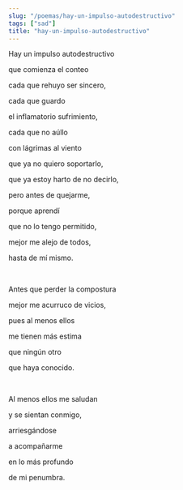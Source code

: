 ```yaml
---
slug: "/poemas/hay-un-impulso-autodestructivo"
tags: ["sad"]
title: "hay-un-impulso-autodestructivo"
---
```

Hay un impulso autodestructivo

que comienza el conteo

cada que rehuyo ser sincero,

cada que guardo

el inflamatorio sufrimiento,

cada que no aúllo

con lágrimas al viento

que ya no quiero soportarlo,

que ya estoy harto de no decirlo,

pero antes de quejarme,

porque aprendí

que no lo tengo permitido,

mejor me alejo de todos,

hasta de mí mismo.

&nbsp;

Antes que perder la compostura

mejor me acurruco de vicios,

pues al menos ellos

me tienen más estima

que ningún otro

que haya conocido.

&nbsp;

Al menos ellos me saludan

y se sientan conmigo,

arriesgándose

a acompañarme

en lo más profundo

de mi penumbra.